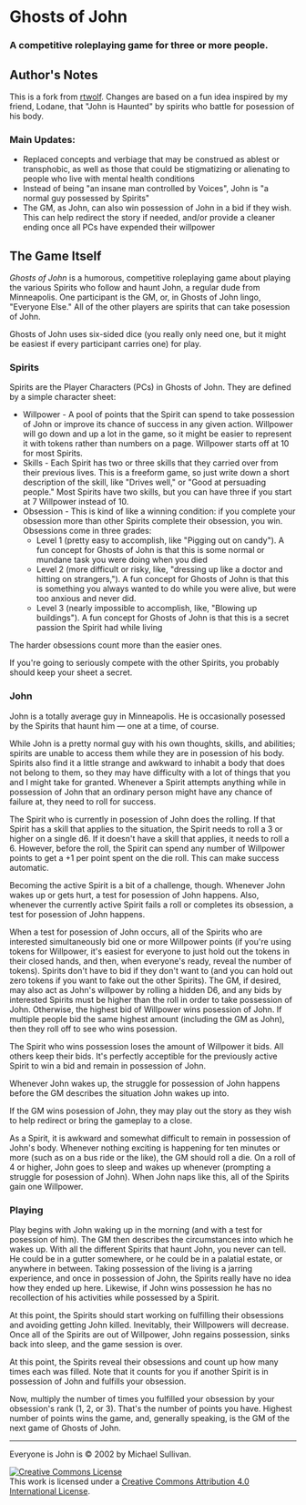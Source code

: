 # Ghosts of John

### A competitive roleplaying game for three or more people.
 
## Author's Notes

This is a fork from [rtwolf](https://github.com/rtwolf/Everyone-is-John). Changes are based on a fun idea inspired by my friend, Lodane, that "John is Haunted" by spirits who battle for posession of his body.

### Main Updates:
- Replaced concepts and verbiage that may be construed as ablest or transphobic, as well as those that could be stigmatizing or alienating to people who live with mental health conditions
- Instead of being "an insane man controlled by Voices", John is "a normal guy possessed by Spirits"
- The GM, as John, can also win possession of John in a bid if they wish. This can help redirect the story if needed, and/or provide a cleaner ending once all PCs have expended their willpower

## The Game Itself

_Ghosts of John_ is a humorous, competitive roleplaying game about playing the various Spirits who follow and haunt John, a regular dude from Minneapolis. One participant is the GM, or, in Ghosts of John lingo, "Everyone Else." All of the other players are spirits that can take posession of John.

Ghosts of John uses six-sided dice (you really only need one, but it might be easiest if every participant carries one) for play.

### Spirits

Spirits are the Player Characters (PCs) in Ghosts of John. They are defined by a simple character sheet:

- Willpower - A pool of points that the Spirit can spend to take possession of John or improve its chance of success in any given action. Willpower will go down and up a lot in the game, so it might be easier to represent it with tokens rather than numbers on a page. Willpower starts off at 10 for most Spirits.
- Skills - Each Spirit has two or three skills that they carried over from their previous lives. This is a freeform game, so just write down a short description of the skill, like "Drives well," or "Good at persuading people." Most Spirits have two skills, but you can have three if you start at 7 Willpower instead of 10.
- Obsession - This is kind of like a winning condition: if you complete your obsession more than other Spirits complete their obsession, you win. Obsessions come in three grades:
    - Level 1 (pretty easy to accomplish, like "Pigging out on candy"). A fun concept for Ghosts of John is that this is some normal or mundane task you were doing when you died
    - Level 2 (more difficult or risky, like, "dressing up like a doctor and hitting on strangers,"). A fun concept for Ghosts of John is that this is something you always wanted to do while you were alive, but were too anxious and never did.
    - Level 3 (nearly impossible to accomplish, like, "Blowing up buildings"). A fun concept for Ghosts of John is that this is a secret passion the Spirit had while living

The harder obsessions count more than the easier ones.

If you're going to seriously compete with the other Spirits, you probably should keep your sheet a secret.

### John

John is a totally average guy in Minneapolis. He is occasionally posessed by the Spirits that haunt him — one at a time, of course.

While John is a pretty normal guy with his own thoughts, skills, and abilities; spirits are unable to access them while they are in posession of his body. Spirits also find it a little strange and awkward to inhabit a body that does not belong to them, so they may have difficulty with a lot of things that you and I might take for granted. Whenever a Spirit attempts anything while in possession of John that an ordinary person might have any chance of failure at, they need to roll for success.

The Spirit who is currently in posession of John does the rolling. If that Spirit has a skill that applies to the situation, the Spirit needs to roll a 3 or higher on a single d6\. If it doesn't have a skill that applies, it needs to roll a 6\. However, before the roll, the Spirit can spend any number of Willpower points to get a +1 per point spent on the die roll. This can make success automatic.

Becoming the active Spirit is a bit of a challenge, though. Whenever John wakes up or gets hurt, a test for posession of John happens. Also, whenever the currently active Spirit fails a roll or completes its obsession, a test for posession of John happens.

When a test for posession of John occurs, all of the Spirits who are interested simultaneously bid one or more Willpower points (if you're using tokens for Willpower, it's easiest for everyone to just hold out the tokens in their closed hands, and then, when everyone's ready, reveal the number of tokens). Spirits don't have to bid if they don't want to (and you can hold out zero tokens if you want to fake out the other Spirits). The GM, if desired, may also act as John's willpower by rolling a hidden D6, and any bids by interested Spirits must be higher than the roll in order to take possession of John. Otherwise, the highest bid of Willpower wins posession of John. If multiple people bid the same highest amount (including the GM as John), then they roll off to see who wins posession.

The Spirit who wins possession loses the amount of Willpower it bids. All others keep their bids. It's perfectly acceptible for the previously active Spirit to win a bid and remain in possession of John.

Whenever John wakes up, the struggle for possession of John happens before the GM describes the situation John wakes up into.

If the GM wins posession of John, they may play out the story as they wish to help redirect or bring the gameplay to a close.

As a Spirit, it is awkward and somewhat difficult to remain in possession of John's body. Whenever nothing exciting is happening for ten minutes or more (such as on a bus ride or the like), the GM should roll a die. On a roll of 4 or higher, John goes to sleep and wakes up whenever (prompting a struggle for posession of John). When John naps like this, all of the Spirits gain one Willpower.

### Playing

Play begins with John waking up in the morning (and with a test for posession of him). The GM then describes the circumstances into which he wakes up. With all the different Spirits that haunt John, you never can tell. He could be in a gutter somewhere, or he could be in a palatial estate, or anywhere in between. Taking possession of the living is a jarring experience, and once in possession of John, the Spirits really have no idea how they ended up here. Likewise, if John wins possession he has no recollection of his activities while possessed by a Spirit.

At this point, the Spirits should start working on fulfilling their obsessions and avoiding getting John killed. Inevitably, their Willpowers will decrease. Once all of the Spirits are out of Willpower, John regains possession, sinks back into sleep, and the game session is over.

At this point, the Spirits reveal their obsessions and count up how many times each was filled. Note that it counts for you if another Spirit is in possession of John and fulfills your obsession.

Now, multiply the number of times you fulfilled your obsession by your obsession's rank (1, 2, or 3). That's the number of points you have. Highest number of points wins the game, and, generally speaking, is the GM of the next game of Ghosts of John.

* * *

Everyone is John is © 2002 by Michael Sullivan.

[![Creative Commons License](https://i.creativecommons.org/l/by/4.0/88x31.png)](http://creativecommons.org/licenses/by/4.0/)  
This work is licensed under a [Creative Commons Attribution 4.0 International License](http://creativecommons.org/licenses/by/4.0/).
